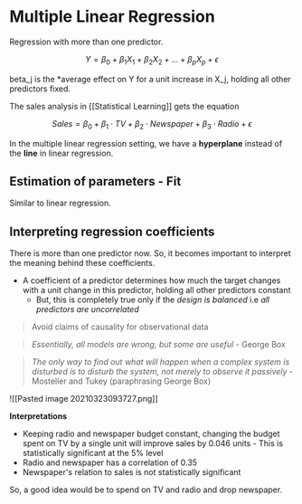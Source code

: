 # Multiple Linear Regression

Regression with more than one predictor.

$$Y = \beta_0 + \beta_1X_1 + \beta_2X_2 + ... +\beta_pX_p + \epsilon$$

beta_j is the *average effect on Y for a unit increase in X_j, holding all other predictors fixed.

The sales analysis in [[Statistical Learning]] gets the equation

$$Sales = \beta_0 + \beta_1\cdot TV + \beta_2\cdot Newspaper + \beta_3\cdot Radio + \epsilon$$

In the multiple linear regression setting, we have a **hyperplane** instead of the **line** in linear regression.

## Estimation of parameters - Fit

Similar to linear regression.

## Interpreting regression coefficients

There is more than one predictor now. So, it becomes important to interpret the meaning behind these coefficients.

- A coefficient of a predictor determines how much the target changes with a unit change in this predictor, holding all other predictors constant
	- But, this is completely true only if the *design is balanced* i.e *all predictors are uncorrelated*

> Avoid claims of causality for observational data

> *Essentially, all models are wrong, but some are useful* - George Box

> *The only way to find out what will happen when a complex system is disturbed is to disturb the system, not merely to observe it passively* - Mosteller and Tukey (paraphrasing George Box)

![[Pasted image 20210323093727.png]]

**Interpretations**
- Keeping radio and newspaper budget constant, changing the budget spent on TV by a single unit will improve sales by 0.046 units - This is statistically significant at the 5% level
- Radio and newspaper has a correlation of 0.35
- Newspaper's relation to sales is not statistically significant

So, a good idea would be to spend on TV and radio and drop newspaper.



